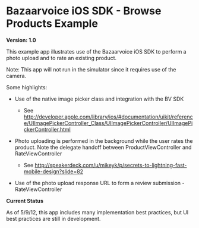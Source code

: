 Bazaarvoice iOS SDK - Browse Products Example
=

**Version: 1.0**

This example app illustrates use of the Bazaarvoice iOS SDK to perform a photo upload and to rate an existing product.

Note: This app will not run in the simulator since it requires use of the camera.

Some highlights:

- Use of the native image picker class and integration with the BV SDK
	- See http://developer.apple.com/library/ios/#documentation/uikit/reference/UIImagePickerController_Class/UIImagePickerController/UIImagePickerController.html

- Photo uploading is performed in the background while the user rates the product.  Note the delegate handoff between ProductViewController and RateViewController
	- See http://speakerdeck.com/u/mikeyk/p/secrets-to-lightning-fast-mobile-design?slide=82

- Use of the photo upload response URL to form a review submission - RateViewController

**Current Status**

As of 5/9/12, this app includes many implementation best practices, but UI best practices are still in development.


